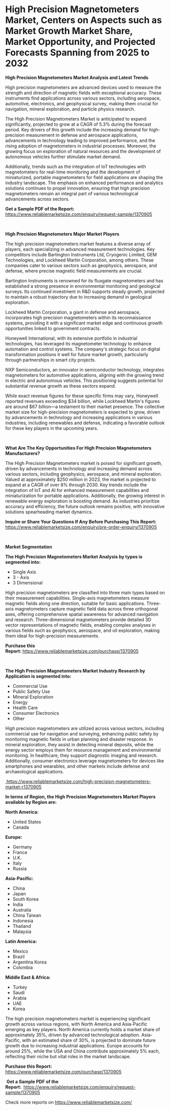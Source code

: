 <p><h1>High Precision Magnetometers Market, Centers on Aspects such as Market Growth Market Share, Market Opportunity, and Projected Forecasts Spanning from 2025 to 2032</h1></p><p><strong>High Precision Magnetometers Market Analysis and Latest Trends</strong></p>
<p><p>High precision magnetometers are advanced devices used to measure the strength and direction of magnetic fields with exceptional accuracy. These instruments find applications across various sectors, including aerospace, automotive, electronics, and geophysical survey, making them crucial for navigation, mineral exploration, and particle physics research.</p><p>The High Precision Magnetometers Market is anticipated to expand significantly, projected to grow at a CAGR of 5.3% during the forecast period. Key drivers of this growth include the increasing demand for high-precision measurement in defense and aerospace applications, advancements in technology leading to improved performance, and the rising adoption of magnetometers in industrial processes. Moreover, the growing focus on exploration of natural resources and the development of autonomous vehicles further stimulate market demand.</p><p>Additionally, trends such as the integration of IoT technologies with magnetometers for real-time monitoring and the development of miniaturized, portable magnetometers for field applications are shaping the industry landscape. The emphasis on enhanced performance and analytics solutions continues to propel innovation, ensuring that high precision magnetometers remain an integral part of various technological advancements across sectors.</p></p>
<p><strong>Get a Sample PDF of the Report:&nbsp;</strong> <a href="https://www.reliablemarketsize.com/enquiry/request-sample/1370905?utm_campaign=2936&utm_medium=2&utm_source=Github&utm_content=ia&utm_term=22032025&utm_id=high-precision-magnetometers">https://www.reliablemarketsize.com/enquiry/request-sample/1370905</a></p>
<p>&nbsp;</p>
<p><strong>High Precision Magnetometers Major Market Players</strong></p>
<p><p>The high precision magnetometers market features a diverse array of players, each specializing in advanced measurement technologies. Key competitors include Bartington Instruments Ltd, Cryogenic Limited, GEM Technologies, and Lockheed Martin Corporation, among others. These companies cater to various sectors such as geophysics, aerospace, and defense, where precise magnetic field measurements are crucial.</p><p>Bartington Instruments is renowned for its fluxgate magnetometers and has established a strong presence in environmental monitoring and geological surveys. Its continued investment in R&D supports steady growth, projected to maintain a robust trajectory due to increasing demand in geological exploration.</p><p>Lockheed Martin Corporation, a giant in defense and aerospace, incorporates high precision magnetometers within its reconnaissance systems, providing it with a significant market edge and continuous growth opportunities linked to government contracts.</p><p>Honeywell International, with its extensive portfolio in industrial technologies, has leveraged its magnetometer technology to enhance automation and control systems. The company's strategic focus on digital transformation positions it well for future market growth, particularly through partnerships in smart city projects.</p><p>NXP Semiconductors, an innovator in semiconductor technology, integrates magnetometers for automotive applications, aligning with the growing trend in electric and autonomous vehicles. This positioning suggests potential for substantial revenue growth as these sectors expand.</p><p>While exact revenue figures for these specific firms may vary, Honeywell reported revenues exceeding $34 billion, while Lockheed Martin's figures are around $67 billion—a testament to their market presence. The collective market size for high-precision magnetometers is expected to grow, driven by advancements in technology and increasing applications in various industries, including renewables and defense, indicating a favorable outlook for these key players in the upcoming years.</p></p>
<p>&nbsp;</p>
<p><strong>What Are The Key Opportunities For High Precision Magnetometers Manufacturers?</strong></p>
<p><p>The High Precision Magnetometers market is poised for significant growth, driven by advancements in technology and increasing demand across various sectors, including geophysics, aerospace, and mineral exploration. Valued at approximately $250 million in 2023, the market is projected to expand at a CAGR of over 8% through 2030. Key trends include the integration of IoT and AI for enhanced measurement capabilities and miniaturization for portable applications. Additionally, the growing interest in renewable energy exploration is boosting demand. As industries prioritize accuracy and efficiency, the future outlook remains positive, with innovative solutions spearheading market dynamics.</p></p>
<p><strong>Inquire or Share Your Questions If Any Before Purchasing This Report:</strong> <a href="https://www.reliablemarketsize.com/enquiry/pre-order-enquiry/1370905?utm_campaign=2936&utm_medium=2&utm_source=Github&utm_content=ia&utm_term=22032025&utm_id=high-precision-magnetometers">https://www.reliablemarketsize.com/enquiry/pre-order-enquiry/1370905</a></p>
<p>&nbsp;</p>
<p><strong>Market Segmentation</strong></p>
<p><strong>The High Precision Magnetometers Market Analysis by types is segmented into:</strong></p>
<p><ul><li>Single Axis</li><li>3 - Axis</li><li>3 Dimensional</li></ul></p>
<p><p>High precision magnetometers are classified into three main types based on their measurement capabilities. Single-axis magnetometers measure magnetic fields along one direction, suitable for basic applications. Three-axis magnetometers capture magnetic field data across three orthogonal axes, offering comprehensive spatial awareness for advanced navigation and research. Three-dimensional magnetometers provide detailed 3D vector representations of magnetic fields, enabling complex analyses in various fields such as geophysics, aerospace, and oil exploration, making them ideal for high-precision measurements.</p></p>
<p><strong>Purchase this Report:&nbsp;</strong><a href="https://www.reliablemarketsize.com/purchase/1370905?utm_campaign=2936&utm_medium=2&utm_source=Github&utm_content=ia&utm_term=22032025&utm_id=high-precision-magnetometers">https://www.reliablemarketsize.com/purchase/1370905</a></p>
<p>&nbsp;</p>
<p><strong>The High Precision Magnetometers Market Industry Research by Application is segmented into:</strong></p>
<p><ul><li>Commercial Use</li><li>Public Safety Use</li><li>Mineral Exploration</li><li>Energy</li><li>Health Care</li><li>Consumer Electronics</li><li>Other</li></ul></p>
<p><p>High precision magnetometers are utilized across various sectors, including commercial use for navigation and surveying, enhancing public safety by monitoring magnetic fields in urban planning and disaster response. In mineral exploration, they assist in detecting mineral deposits, while the energy sector employs them for resource management and environmental monitoring. In healthcare, they support diagnostic imaging and research. Additionally, consumer electronics leverage magnetometers for devices like smartphones and wearables, and other markets include defense and archaeological applications.</p></p>
<p><a href="https://www.reliablemarketsize.com/high-precision-magnetometers-market-r1370905?utm_campaign=2936&utm_medium=2&utm_source=Github&utm_content=ia&utm_term=22032025&utm_id=high-precision-magnetometers">&nbsp;https://www.reliablemarketsize.com/high-precision-magnetometers-market-r1370905</a></p>
<p><strong>In terms of Region, the High Precision Magnetometers Market Players available by Region are:</strong></p>
<p>
    <p> <strong> North America: </strong>
        <ul>
            <li>United States</li>
            <li>Canada</li>
        </ul>
        </p> 
    <p> <strong> Europe: </strong>
        <ul>
            <li>Germany</li>
            <li>France</li>
            <li>U.K.</li>
            <li>Italy</li>
            <li>Russia</li>
        </ul>
        </p> 
    <p> <strong> Asia-Pacific: </strong>
        <ul>
            <li>China</li>
            <li>Japan</li>
            <li>South Korea</li>
            <li>India</li>
            <li>Australia</li>
            <li>China Taiwan</li>
            <li>Indonesia</li>
            <li>Thailand</li>
            <li>Malaysia</li>
        </ul>
        </p> 
    <p> <strong> Latin America: </strong>
        <ul>
            <li>Mexico</li>
            <li>Brazil</li>
            <li>Argentina Korea</li>
            <li>Colombia</li>
        </ul>
        </p> 
    <p> <strong> Middle East & Africa: </strong>
        <ul>
            <li>Turkey</li>
            <li>Saudi</li>
            <li>Arabia</li>
            <li>UAE</li>
            <li>Korea</li>
        </ul>
    </p>
    </p>
<p><p>The high precision magnetometers market is experiencing significant growth across various regions, with North America and Asia-Pacific emerging as key players. North America currently holds a market share of approximately 35%, driven by advanced technological adoption. Asia-Pacific, with an estimated share of 30%, is projected to dominate future growth due to increasing industrial applications. Europe accounts for around 25%, while the USA and China contribute approximately 5% each, reflecting their niche but vital roles in the market landscape.</p></p>
<p><strong>Purchase this Report: </strong><a href="https://www.reliablemarketsize.com/purchase/1370905?utm_campaign=2936&utm_medium=2&utm_source=Github&utm_content=ia&utm_term=22032025&utm_id=high-precision-magnetometers">https://www.reliablemarketsize.com/purchase/1370905</a></p>
<p>&nbsp;<strong>Get a Sample PDF of the Report:&nbsp;&nbsp;</strong><a href="https://www.reliablemarketsize.com/enquiry/request-sample/1370905?utm_campaign=2936&utm_medium=2&utm_source=Github&utm_content=ia&utm_term=22032025&utm_id=high-precision-magnetometers">https://www.reliablemarketsize.com/enquiry/request-sample/1370905</a></p>
<p><strong></strong></p>
<p>Check more reports on <a href="https://www.reliablemarketsize.com/?utm_campaign=2936&utm_medium=2&utm_source=Github&utm_content=ia&utm_term=22032025&utm_id=high-precision-magnetometers">https://www.reliablemarketsize.com/</a></p>